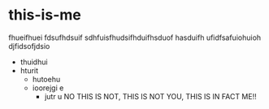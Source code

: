 # this-is-me
fhueifhuei fdsufhdsuif sdhfuisfhudsifhduifhsduof hasduifh ufidfsafuiohuioh
djfidsofjdsio 

- thuidhui 
- hturit 
  - hutoehu 
  - ioorejgi e
    - jutr u
NO THIS IS NOT, THIS IS NOT YOU, THIS IS IN FACT ME!!
